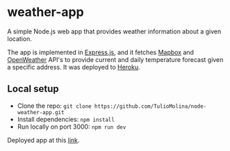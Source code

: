 # weather-app
A simple Node.js web app that provides weather information about a given location.

The app is implemented in [Express.js](https://expressjs.com/), and it fetches [Mapbox](https://www.mapbox.com/) and [OpenWeather](https://openweathermap.org/) API's to provide current and daily temperature forecast given a specific address. It was deployed to [Heroku](https://devcenter.heroku.com/).

## Local setup
- Clone the repo: `git clone https://github.com/TulioMolina/node-weather-app.git`
- Install dependencies: `npm install`
- Run locally on port 3000: `npm run dev`

Deployed app at this [link](http://tm-weather-application.herokuapp.com/).
